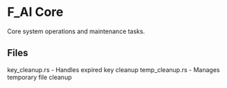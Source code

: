 # F_AI Core

Core system operations and maintenance tasks.

## Files
key_cleanup.rs - Handles expired key cleanup
temp_cleanup.rs - Manages temporary file cleanup 